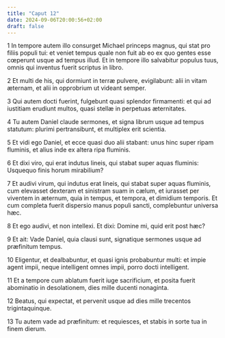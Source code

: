 ```yaml
---
title: "Caput 12"
date: 2024-09-06T20:00:56+02:00
draft: false
---
```



1 In tempore autem illo consurget Michael princeps magnus, qui stat pro filiis populi tui: et veniet tempus quale non fuit ab eo ex quo gentes esse cœperunt usque ad tempus illud. Et in tempore illo salvabitur populus tuus, omnis qui inventus fuerit scriptus in libro.

2 Et multi de his, qui dormiunt in terræ pulvere, evigilabunt: alii in vitam æternam, et alii in opprobrium ut videant semper.

3 Qui autem docti fuerint, fulgebunt quasi splendor firmamenti: et qui ad iustitiam erudiunt multos, quasi stellæ in perpetuas æternitates.

4 Tu autem Daniel claude sermones, et signa librum usque ad tempus statutum: plurimi pertransibunt, et multiplex erit scientia.

5 Et vidi ego Daniel, et ecce quasi duo alii stabant: unus hinc super ripam fluminis, et alius inde ex altera ripa fluminis.

6 Et dixi viro, qui erat indutus lineis, qui stabat super aquas fluminis: Usquequo finis horum mirabilium?

7 Et audivi virum, qui indutus erat lineis, qui stabat super aquas fluminis, cum elevasset dexteram et sinistram suam in cælum, et iurasset per viventem in æternum, quia in tempus, et tempora, et dimidium temporis. Et cum completa fuerit dispersio manus populi sancti, complebuntur universa hæc.

8 Et ego audivi, et non intellexi. Et dixi: Domine mi, quid erit post hæc?

9 Et ait: Vade Daniel, quia clausi sunt, signatique sermones usque ad præfinitum tempus.

10 Eligentur, et dealbabuntur, et quasi ignis probabuntur multi: et impie agent impii, neque intelligent omnes impii, porro docti intelligent.

11 Et a tempore cum ablatum fuerit iuge sacrificium, et posita fuerit abominatio in desolationem, dies mille ducenti nonaginta.

12 Beatus, qui expectat, et pervenit usque ad dies mille trecentos trigintaquinque.

13 Tu autem vade ad præfinitum: et requiesces, et stabis in sorte tua in finem dierum.

